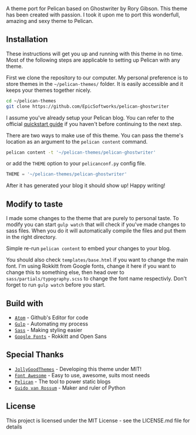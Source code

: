 A theme port for Pelican based on Ghostwriter by Rory Gibson. This theme has been created with passion. I took it upon me to port this wonderfull, amazing and sexy theme to Pelican.

## Installation

These instructions will get you up and running with this theme in no time. Most of the following steps are applicable to setting up Pelican with any theme.

First we clone the repository to our computer. My personal preference is to store themes in the `~/pelican-themes/` folder. It is easily accessible and it keeps your themes together nicely.

```bash
cd ~/pelican-themes
git clone https://github.com/EpicSoftworks/pelican-ghostwriter
```

I assume you've already setup your Pelican blog. You can refer to the official [quickstart guide](http://docs.getpelican.com/en/3.6.3/quickstart.html) if you haven't before continuing to the next step.

There are two ways to make use of this theme. You can pass the theme's location as an argument to the `pelican content` command.

```bash
pelican content -t '~/pelican-themes/pelican-ghostwriter'
```

or add the `THEME` option to your `pelicanconf.py` config file.

```python
THEME = '~/pelican-themes/pelican-ghostwriter'
```

After it has generated your blog it should show up! Happy writing!

## Modify to taste

I made some changes to the theme that are purely to personal taste. To modify you can start `gulp watch` that will check if you've made changes to sass files.  When you do it will automatically compile the files and put them in the right directory.

Simple re-run `pelican content` to embed your changes to your blog.

You should also check `templates/base.html` if you want to change the main font. I'm using Rokkitt from Google fonts, change it here if you want to change this to something else, then head over to `sass/partials/typography.scss` to change the font name respectivly. Don't forget to run `gulp watch` before you start.

## Build with

* [`Atom`](https://atom.io/) - Github's Editor for code
* [`Gulp`](http://gulpjs.com/) - Automating my process
* [`Sass`](http://sass-lang.com/) - Making styling easier
* [`Google Fonts`](https://fonts.google.com/) - Rokkitt and Open Sans

## Special Thanks

* [`JollyGoodThemes`](http://jollygoodthemes.com/) - Developing this theme under MIT!
* [`Font Awesome`](http://fontawesome.io/) - Easy to use, awesome, suits most needs
* [`Pelican`](https://blog.getpelican.com/) - The tool to power static blogs
* [`Guido van Rossum`](https://www.python.org/) - Maker and ruler of Python

## License

This project is licensed under the MIT License - see the LICENSE.md file for details
